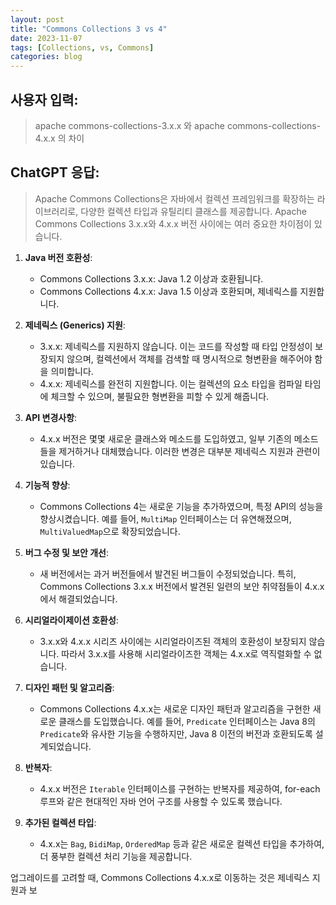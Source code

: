 ```yaml
---
layout: post
title: "Commons Collections 3 vs 4"
date: 2023-11-07
tags: [Collections, vs, Commons]
categories: blog
---
```


## 사용자 입력:
> apache commons-collections-3.x.x 와 apache commons-collections-4.x.x 의 차이

## ChatGPT 응답:
> Apache Commons Collections은 자바에서 컬렉션 프레임워크를 확장하는 라이브러리로, 다양한 컬렉션 타입과 유틸리티 클래스를 제공합니다. Apache Commons Collections 3.x.x와 4.x.x 버전 사이에는 여러 중요한 차이점이 있습니다.

1. **Java 버전 호환성**:
   - Commons Collections 3.x.x: Java 1.2 이상과 호환됩니다.
   - Commons Collections 4.x.x: Java 1.5 이상과 호환되며, 제네릭스를 지원합니다.

2. **제네릭스 (Generics) 지원**:
   - 3.x.x: 제네릭스를 지원하지 않습니다. 이는 코드를 작성할 때 타입 안정성이 보장되지 않으며, 컬렉션에서 객체를 검색할 때 명시적으로 형변환을 해주어야 함을 의미합니다.
   - 4.x.x: 제네릭스를 완전히 지원합니다. 이는 컬렉션의 요소 타입을 컴파일 타임에 체크할 수 있으며, 불필요한 형변환을 피할 수 있게 해줍니다.

3. **API 변경사항**:
   - 4.x.x 버전은 몇몇 새로운 클래스와 메소드를 도입하였고, 일부 기존의 메소드들을 제거하거나 대체했습니다. 이러한 변경은 대부분 제네릭스 지원과 관련이 있습니다.

4. **기능적 향상**:
   - Commons Collections 4는 새로운 기능을 추가하였으며, 특정 API의 성능을 향상시켰습니다. 예를 들어, `MultiMap` 인터페이스는 더 유연해졌으며, `MultiValuedMap`으로 확장되었습니다.

5. **버그 수정 및 보안 개선**:
   - 새 버전에서는 과거 버전들에서 발견된 버그들이 수정되었습니다. 특히, Commons Collections 3.x.x 버전에서 발견된 일련의 보안 취약점들이 4.x.x에서 해결되었습니다.

6. **시리얼라이제이션 호환성**:
   - 3.x.x와 4.x.x 시리즈 사이에는 시리얼라이즈된 객체의 호환성이 보장되지 않습니다. 따라서 3.x.x를 사용해 시리얼라이즈한 객체는 4.x.x로 역직렬화할 수 없습니다.

7. **디자인 패턴 및 알고리즘**:
   - Commons Collections 4.x.x는 새로운 디자인 패턴과 알고리즘을 구현한 새로운 클래스를 도입했습니다. 예를 들어, `Predicate` 인터페이스는 Java 8의 `Predicate`와 유사한 기능을 수행하지만, Java 8 이전의 버전과 호환되도록 설계되었습니다.

8. **반복자**:
   - 4.x.x 버전은 `Iterable` 인터페이스를 구현하는 반복자를 제공하여, for-each 루프와 같은 현대적인 자바 언어 구조를 사용할 수 있도록 했습니다.

9. **추가된 컬렉션 타입**:
   - 4.x.x는 `Bag`, `BidiMap`, `OrderedMap` 등과 같은 새로운 컬렉션 타입을 추가하여, 더 풍부한 컬렉션 처리 기능을 제공합니다.

업그레이드를 고려할 때, Commons Collections 4.x.x로 이동하는 것은 제네릭스 지원과 보

